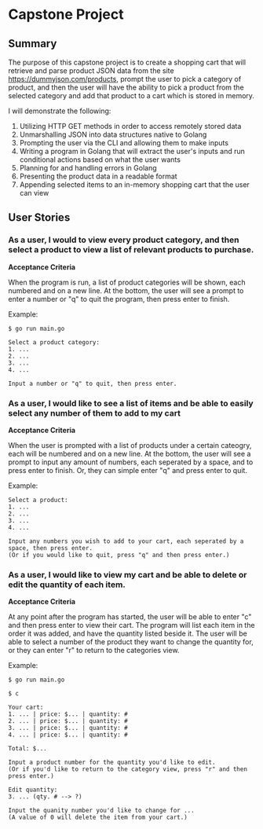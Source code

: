 # Capstone Project

## Summary

The purpose of this capstone project is to create a shopping cart that will retrieve and parse product JSON data from the site https://dummyjson.com/products, prompt the user to pick a category of product, and then the user will have the ability to pick a product from the selected category and add that product to a cart which is stored in memory.

I will demonstrate the following:

1. Utilizing HTTP GET methods in order to access remotely stored data
2. Unmarshalling JSON into data structures native to Golang
3. Prompting the user via the CLI and allowing them to make inputs
4. Writing a program in Golang that will extract the user's inputs and run conditional actions based on what the user wants
5. Planning for and handling errors in Golang
6. Presenting the product data in a readable format
7. Appending selected items to an in-memory shopping cart that the user can view

## User Stories

### As a user, I would to view every product category, and then select a product to view a list of relevant products to purchase.

**Acceptance Criteria**

When the program is run, a list of product categories will be shown, each numbered and on a new line. At the bottom, the user will see a prompt to enter a number or "q" to quit the program, then press enter to finish.

Example:
```
$ go run main.go
```

```
Select a product category:
1. ...
2. ...
3. ...
4. ...

Input a number or "q" to quit, then press enter.
```

### As a user, I would like to see a list of items and be able to easily select any number of them to add to my cart

**Acceptance Criteria**

When the user is prompted with a list of products under a certain cateogry, each will be numbered and on a new line. At the bottom, the user will see a prompt to input any amount of numbers, each seperated by a space, and to press enter to finish. Or, they can simple enter "q" and press enter to quit.

Example:
```
Select a product:
1. ...
2. ...
3. ...
4. ...

Input any numbers you wish to add to your cart, each seperated by a space, then press enter.
(Or if you would like to quit, press "q" and then press enter.)
```

### As a user, I would like to view my cart and be able to delete or edit the quantity of each item.

**Acceptance Criteria**

At any point after the program has started, the user will be able to enter "c" and then press enter to view their cart. The program will list each item in the order it was added, and have the quantity listed beside it. The user will be able to select a number of the product they want to change the quantity for, or they can enter "r" to return to the categories view.

Example:

```
$ go run main.go
```

```
$ c
```

```
Your cart:
1. ... | price: $... | quantity: #
2. ... | price: $... | quantity: #
3. ... | price: $... | quantity: #
4. ... | price: $... | quantity: #

Total: $...

Input a product number for the quantity you'd like to edit.
(Or if you'd like to return to the category view, press "r" and then press enter.)
```

```
Edit quantity:
3. ... (qty. # --> ?)

Input the quanity number you'd like to change for ...
(A value of 0 will delete the item from your cart.)
```